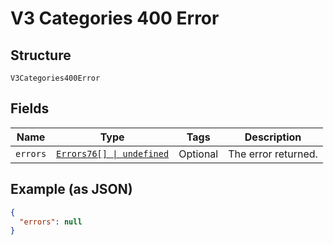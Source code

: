 
# V3 Categories 400 Error

## Structure

`V3Categories400Error`

## Fields

| Name | Type | Tags | Description |
|  --- | --- | --- | --- |
| `errors` | [`Errors76[] \| undefined`](../../doc/models/errors-76.md) | Optional | The error returned. |

## Example (as JSON)

```json
{
  "errors": null
}
```

